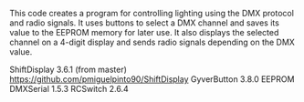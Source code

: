 This code creates a program for controlling lighting using the DMX protocol and radio signals. It uses buttons to select a DMX channel and saves its value to the EEPROM memory for later use. It also displays the selected channel on a 4-digit display and sends radio signals depending on the DMX value.

ShiftDisplay 3.6.1 (from master) https://github.com/pmiguelpinto90/ShiftDisplay
GyverButton 3.8.0
EEPROM
DMXSerial 1.5.3
RCSwitch 2.6.4
